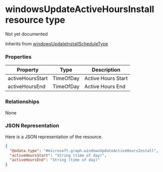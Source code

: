 ﻿# windowsUpdateActiveHoursInstall resource type

Not yet documented

Inherits from [windowsUpdateInstallScheduleType](windowsUpdateInstallScheduleType.md)

### Properties
|Property|Type|Description|
|---|---|---|
|activeHoursStart|TimeOfDay|Active Hours Start|
|activeHoursEnd|TimeOfDay|Active Hours End|

### Relationships
None
### JSON Representation
Here is a JSON representation of the resource.
<!-- {
  "blockType": "resource",
  "keyProperty": "id",
  "@odata.type": "microsoft.graph.windowsUpdateActiveHoursInstall"
}
-->
```json
{
  "@odata.type": "#microsoft.graph.windowsUpdateActiveHoursInstall",
  "activeHoursStart": "String (time of day)",
  "activeHoursEnd": "String (time of day)"
}
```


